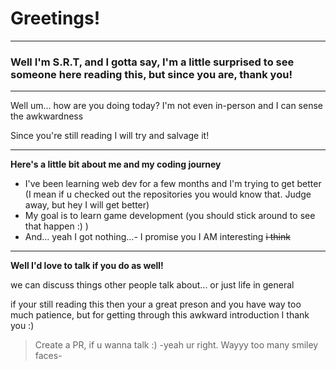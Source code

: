 # Greetings!

-----

### Well I'm S.R.T, and I gotta say, I'm a little surprised to see someone here reading this, but since you are, thank you!

-----

Well um... how are you doing today? 
I'm not even in-person and I can sense the awkwardness

Since you're still reading I will try and salvage it!

-----

**Here's a little bit about me and my coding journey**
- I've been learning web dev for a few months and I'm trying to get better (I mean if u checked out the repositories you would know that. Judge away, but hey I will get better)
- My goal is to learn game development (you should stick around to see that happen :) )
- And... yeah I got nothing...- I promise you I AM interesting ~~i think~~

-----

**Well I'd love to talk if you do as well!**

we can discuss things other people talk about... or just life in general

if your still reading this then your a great preson and you have way too much patience, but for getting through this awkward introduction I thank you :) 

>Create a PR, if u wanna talk :) -yeah ur right. Wayyy too many smiley faces-
